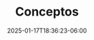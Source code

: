 ---
weight: 700
title: "Conceptos"
description: "Conceptos Relacionados a UX: DCU, DDD, Interacción, MVP, POV, Usabilidad, Disciplinas, entre otros."
aliases:
    - ../guides/concepts
icon: "menu_book"
lead: ""
date: "2025-01-17T18:36:23-06:00"
lastmod: "2025-01-17T18:36:23-06:00"
draft: false
images: []
---